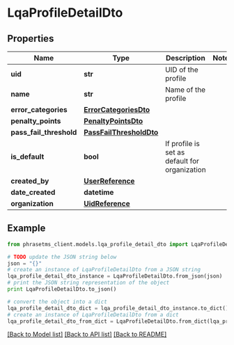 # LqaProfileDetailDto

## Properties

| Name                    | Type                                                | Description                                   | Notes |
| ----------------------- | --------------------------------------------------- | --------------------------------------------- | ----- |
| **uid**                 | **str**                                             | UID of the profile                            |
| **name**                | **str**                                             | Name of the profile                           |
| **error_categories**    | [**ErrorCategoriesDto**](ErrorCategoriesDto.md)     |                                               |
| **penalty_points**      | [**PenaltyPointsDto**](PenaltyPointsDto.md)         |                                               |
| **pass_fail_threshold** | [**PassFailThresholdDto**](PassFailThresholdDto.md) |                                               |
| **is_default**          | **bool**                                            | If profile is set as default for organization |
| **created_by**          | [**UserReference**](UserReference.md)               |                                               |
| **date_created**        | **datetime**                                        |                                               |
| **organization**        | [**UidReference**](UidReference.md)                 |                                               |

## Example

```python
from phrasetms_client.models.lqa_profile_detail_dto import LqaProfileDetailDto

# TODO update the JSON string below
json = "{}"
# create an instance of LqaProfileDetailDto from a JSON string
lqa_profile_detail_dto_instance = LqaProfileDetailDto.from_json(json)
# print the JSON string representation of the object
print LqaProfileDetailDto.to_json()

# convert the object into a dict
lqa_profile_detail_dto_dict = lqa_profile_detail_dto_instance.to_dict()
# create an instance of LqaProfileDetailDto from a dict
lqa_profile_detail_dto_from_dict = LqaProfileDetailDto.from_dict(lqa_profile_detail_dto_dict)
```

[[Back to Model list]](../README.md#documentation-for-models) [[Back to API list]](../README.md#documentation-for-api-endpoints) [[Back to README]](../README.md)
